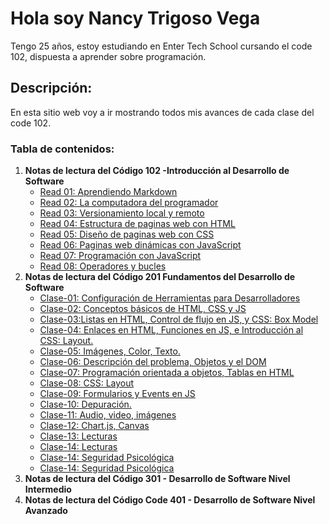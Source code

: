 # Hola soy **Nancy Trigoso Vega**  

Tengo 25 años, estoy estudiando en Enter Tech School cursando el code 102, dispuesta a aprender sobre programación.  

## Descripción:  

En esta sitio web voy a ir mostrando todos mis avances de cada clase del code 102.  
### Tabla de contenidos:  
1. **Notas de lectura del Código 102 -Introducción al Desarrollo de Software**  
   * [Read 01: Aprendiendo Markdown](https://nancy-trigoso.github.io/reading-notes/Code102-IntroducciónalDesarrollodeSoftware/Read01.html)
   * [Read 02: La computadora del programador](https://nancy-trigoso.github.io/reading-notes/102/Read02.html)
   * [Read 03: Versionamiento local y remoto](https://nancy-trigoso.github.io/reading-notes/102/Read03.html)
   * [Read 04: Estructura de paginas web con HTML](https://nancy-trigoso.github.io/reading-notes/102/Read04.html)
   * [Read 05: Diseño de paginas web con CSS](https://nancy-trigoso.github.io/reading-notes/102/Read05.html)
   * [Read 06: Paginas web dinámicas con JavaScript](https://nancy-trigoso.github.io/reading-notes/102/Read06.html)
   * [Read 07: Programación con JavaScript](https://nancy-trigoso.github.io/reading-notes/102/Read07.html)
   * [Read 08: Operadores y bucles](https://nancy-trigoso.github.io/reading-notes/102/Read08.html)
2. **Notas de lectura del Código 201 Fundamentos del Desarrollo de Software**  
   * [Clase-01: Configuración de Herramientas para Desarrolladores](https://nancy-trigoso.github.io/reading-notes/Code201-FundamentosdelDesarrollodeSoftware/Clase01/Clase-01.html)
   * [Clase-02: Conceptos básicos de HTML, CSS y JS](https://nancy-trigoso.github.io/reading-notes/Code201-FundamentosdelDesarrollodeSoftware/Clase-02)
   * [Clase-03:Listas en HTML, Control de flujo en JS, y CSS: Box Model](https://nancy-trigoso.github.io/reading-notes/Code201-FundamentosdelDesarrollodeSoftware/Clase-03)
   * [Clase-04: Enlaces en HTML, Funciones en JS, e Introducción al CSS: Layout.](https://nancy-trigoso.github.io/reading-notes/Code201-FundamentosdelDesarrollodeSoftware/Clase-04.html)
   * [Clase-05: Imágenes, Color, Texto.](https://nancy-trigoso.github.io/reading-notes/Code201-FundamentosdelDesarrollodeSoftware/Clase-05.html)
   * [Clase-06: Descripción del problema, Objetos y el DOM](https://nancy-trigoso.github.io/reading-notes/Code201-FundamentosdelDesarrollodeSoftware/Clase-06.html)
   * [Clase-07: Programación orientada a objetos, Tablas en HTML](https://nancy-trigoso.github.io/reading-notes/Code201-FundamentosdelDesarrollodeSoftware/Clase-07.html)
   * [Clase-08: CSS: Layout](https://nancy-trigoso.github.io/reading-notes/Code201-FundamentosdelDesarrollodeSoftware/Clase-08.html)
   * [Clase-09: Formularios y Events en JS](https://nancy-trigoso.github.io/reading-notes/Code201-FundamentosdelDesarrollodeSoftware/Clase-09.html)
   * [Clase-10: Depuración.](https://nancy-trigoso.github.io/reading-notes/Code201-FundamentosdelDesarrollodeSoftware/Clase-10.html)
   * [Clase-11: Audio, video, imágenes](https://nancy-trigoso.github.io/reading-notes/Code201-FundamentosdelDesarrollodeSoftware/Clase-11.html)
   * [Clase-12: Chart.js, Canvas](https://nancy-trigoso.github.io/reading-notes/Code201-FundamentosdelDesarrollodeSoftware/Clase-12.html)
   * [Clase-13: Lecturas](https://nancy-trigoso.github.io/reading-notes/Code201-FundamentosdelDesarrollodeSoftware/Clase-13.html)
   * [Clase-14: Lecturas](https://nancy-trigoso.github.io/reading-notes/Code201-FundamentosdelDesarrollodeSoftware/Clase-14.html)
   * [Clase-14: Seguridad Psicológica](https://nancy-trigoso.github.io/reading-notes/Code201-FundamentosdelDesarrollodeSoftware/Clase-14-1.html)
   * [Clase-14: Seguridad Psicológica](https://nancy-trigoso.github.io/reading-notes/Code201-FundamentosdelDesarrollodeSoftware/Clase-14.1.html)
3. **Notas de lectura del Código 301 - Desarrollo de Software Nivel Intermedio**
4. **Notas de lectura del Código Code 401 - Desarrollo de Software Nivel Avanzado**


